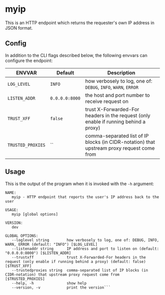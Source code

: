 # myip

This is an HTTP endpoint which returns the requester's own IP address in JSON format.

## Config

In addition to the CLI flags described below, the following envvars can configure the endpoint:

| ENVVAR            | Default        | Description                                                                                |
| ----------------- | -------------- | ------------------------------------------------------------------------------------------ |
| `LOG_LEVEL`       | `INFO`         | how verbosely to log, one of: `DEBUG`, `INFO`, `WARN`, `ERROR`                             |
| `LISTEN_ADDR`     | `0.0.0.0:8000` | the host and port number to receive request on                                             |
| `TRUST_XFF`       | `false`        | trust X-Forwarded-For headers in the request (only enable if running behind a proxy)       |
| `TRUSTED_PROXIES` | ``             | comma-separated list of IP blocks (in CIDR-notation) that upstream proxy request come from |

## Usage

This is the output of the program when it is invoked with the `-h` argument:

````
NAME:
   myip - HTTP endpoint that reports the user's IP address back to the user

USAGE:
   myip [global options]

VERSION:
   dev

GLOBAL OPTIONS:
   --loglevel string        how verbosely to log, one of: DEBUG, INFO, WARN, ERROR (default: "INFO") [$LOG_LEVEL]
   --listenaddr string      IP address and port to listen on (default: "0.0.0.0:8000") [$LISTEN_ADDR]
   --trustxff               trust X-Forwarded-For headers in the request (only enable if running behind a proxy) (default: false) [$TRUST_XFF]
   --trustedproxies string  comma-separated list of IP blocks (in CIDR-notation) that upstream proxy request come from [$TRUSTED_PROXIES]
   --help, -h               show help
   --version, -v            print the version```
````
